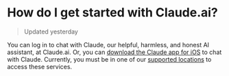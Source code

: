 # How do I get started with Claude.ai?

> Updated yesterday

You can log in to chat with Claude, our helpful, harmless, and honest AI assistant, at Claude.ai. Or, you can [download the Claude app for iOS](https://support.anthropic.com/en/articles/9266462-how-do-i-install-the-claude-app-for-ios) to chat with Claude. Currently, you must be in one of our [supported locations](https://support.anthropic.com/en/articles/8461763-where-can-i-access-claude-ai) to access these services.